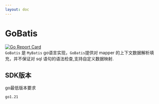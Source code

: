 ```yaml
---
layout: doc
---
```


# GoBatis

[![Go Report Card](https://goreportcard.com/badge/gitee.com/aurora-engine/sgo)](https://goreportcard.com/report/gitee.com/aurora-engine/sgo)<br>
`GoBatis` 是 `MyBatis` go语言实现，`GoBatis`提供对 mapper 的上下文数据解析填充，并不保证对 sql 语句的语法检查,支持自定义数据映射.

## SDK版本

go最低版本要求

```text
go1.21
```



